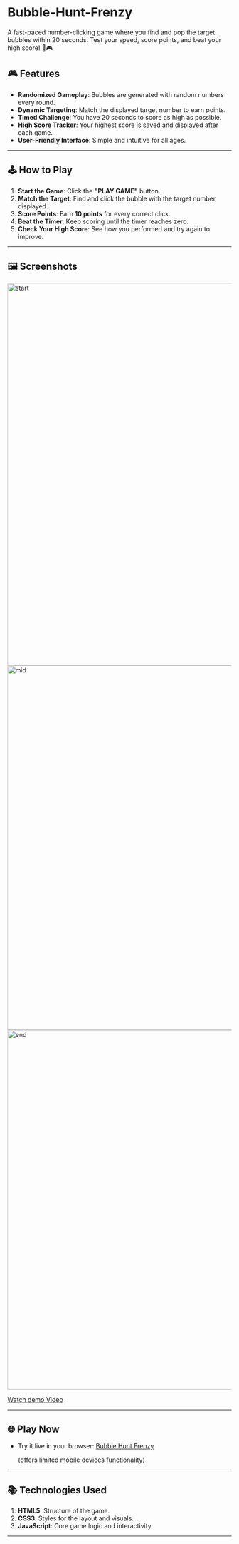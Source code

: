 # Bubble-Hunt-Frenzy
A fast-paced number-clicking game where you find and pop the target bubbles within 20 seconds. Test your speed, score points, and beat your high score! 🎯🎮

## 🎮 Features

- **Randomized Gameplay**: Bubbles are generated with random numbers every round.
- **Dynamic Targeting**: Match the displayed target number to earn points.
- **Timed Challenge**: You have 20 seconds to score as high as possible.
- **High Score Tracker**: Your highest score is saved and displayed after each game.
- **User-Friendly Interface**: Simple and intuitive for all ages.

---

## 🕹️ How to Play

1. **Start the Game**: Click the **"PLAY GAME"** button.
2. **Match the Target**: Find and click the bubble with the target number displayed.
3. **Score Points**: Earn **10 points** for every correct click.
4. **Beat the Timer**: Keep scoring until the timer reaches zero.
5. **Check Your High Score**: See how you performed and try again to improve.
---
## 🖼️ Screenshots
<img width="857" alt="start" src="https://github.com/user-attachments/assets/c938d859-436c-4621-90f2-ab1d30b35129"><img width="817" alt="mid" src="https://github.com/user-attachments/assets/4bdbfb3d-12b8-4a37-a52a-ebbef78c02f4"><img width="806" alt="end" src="https://github.com/user-attachments/assets/f407760c-ab93-4795-be15-dff24f248068">

[Watch demo Video](https://github.com/user-attachments/assets/fc8e89dd-32d1-4a0c-a534-0dd1dad5c96d)

---
## 🌐 Play Now
 - Try it live in your browser: [Bubble Hunt Frenzy](https://bubble-hunt-frenzy.vercel.app/)

   
    (offers limited mobile devices functionality)
---
## 📚 Technologies Used
1. **HTML5**: Structure of the game.
2. **CSS3**: Styles for the layout and visuals.
3. **JavaScript**: Core game logic and interactivity.
---


